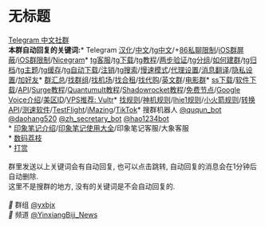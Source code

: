 # 无标题

[Telegram 中文社群](https://t.me/congcong)<br />**本群自动回复的关键词:*** Telegram [汉化](https://t.me/YinxiangBiji_News/899)/[中文](https://t.me/yxbjx/563895)/[tg中文](https://t.me/yxbjx/125728)/+[86私聊限制](https://t.me/YinxiangBiji_News/480)/[iOS群屏蔽](https://t.me/yxbjx/364314)/[iOS群限制](https://t.me/yxbjx/364314)/[Nicegram](https://t.me/yxbjx/120864)* [tg客服](https://t.me/yxbjx/535949)/[tg下载](https://t.me/yxbjx/432103)/[tg教程](https://t.me/yxbjx/528014)/[两步验证](https://t.me/YinxiangBiji_News/737)/[tg分组](https://t.me/YinxiangBiji_News/892)/[如何建群](https://t.me/yxbjx/106690)/[tg归档](https://t.me/YinxiangBiji_News/714)/[tg主题](https://t.me/yxbjx/447088)/[tg缓存](https://t.me/YinxiangBiji_News/903)/[tg自动下载](https://t.me/YinxiangBiji_News/903)/[注销](https://t.me/yxbjx/463619)/[tg搜索](https://t.me/yxbjx/477348)/[慢速模式](https://t.me/yxbjx/254779)/[代理设置](https://t.me/yxbjx/419549)/[消息翻译](https://t.me/yxbjx/452384)/[隐私设置](https://t.me/YinxiangBiji_News/889)/[加好友](https://t.me/YinxiangBiji_News/888)* [群汇总](https://t.me/yxbjx/328292)/[找群组](https://t.me/yxbjx/328292)/[找机场](https://t.me/yxbjx/401168)/[找合租](https://t.me/yxbjx/449395)/[找代购](https://t.me/yxbjx/698253)/[英文群](https://t.me/yxbjx/454423)/[电影群](https://t.me/yxbjx/305975)* [ss下载](https://t.me/yxbjx/133097)/[软件下载](https://t.me/yxbjx/133097)/[API](https://t.me/yxbjx/411812)/[Surge教程](https://t.me/yxbjx/142938)/[Quantumult教程](https://t.me/yxbjx/142938)/[Shadowrocket教程](https://t.me/yxbjx/142938)/[免费节点](https://proxy.tgbot.co/)/[Google Voice介绍](https://t.me/yxbjx/580103)/[美区ID](https://t.me/yxbjx/590738)/[VPS推荐: Vultr](https://www.vultr.com/?ref=8623888-6G)* [找规则](https://t.me/yxbjx/459779)/[神机规则](https://telegra.ph/ConnersHua-Profiles-11-27)/[lhie1规则](https://github.com/lhie1/Rules/tree/master)/[小火箭规则](https://t.me/yxbjx/151984)/[转换API](https://t.me/yxbjx/411812)/[测速软件](https://t.me/yxbjx/471314)/[TestFlight](https://t.me/yxbjx/463824)/[iMazing](https://t.me/yxbjx/441345)/[TikTok](https://t.me/yxbjx/547000)* 搜群机器人 [@ququn_bot](https://t.me/ququn_bot) [@daohang520](https://t.me/daohang520) [@zh_secretary_bot](https://t.me/zh_secretary_bot) [@hao1234bot](https://t.me/hao1234bot)<br />* [印象笔记介绍](https://t.me/yxbjx/580105)/[印象笔记使用大全](https://t.me/yxbjx/822782)/印象笔记客服/大象客服<br />* [数码荔枝](https://t.me/yxbjx/635281)<br />* [打赏](https://t.me/YinxiangBiji_News/802)<br />
<br />群里发送以上关键词会有自动回复, 也可以点击跳转, 自动回复的消息会在1分钟后自动删除.<br />这里不是搜群的地方, 没有的关键词是不会自动回复的.<br />
<br />_**👥**_ 群组 [@yxbjx](https://t.me/yxbjx)<br />_**📢**_ 频道 [@YinxiangBiji_News](https://t.me/YinxiangBiji_News)
